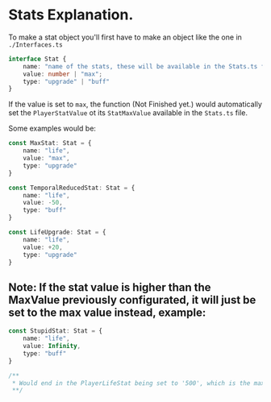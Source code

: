# Stats Explanation.

To make a stat object you'll first have to make an object like the one in `./Interfaces.ts`

```ts
interface Stat {
	name: "name of the stats, these will be available in the Stats.ts file.";
	value: number | "max";
    type: "upgrade" | "buff"
}
```

If the value is set to `max`, the function (Not Finished yet.) would automatically set the `PlayerStatValue` ot its `StatMaxValue` available in the `Stats.ts` file.

Some examples would be:

```ts
const MaxStat: Stat = {
    name: "life",
    value: "max",
    type: "upgrade"
}

const TemporalReducedStat: Stat = {
    name: "life",
    value: -50,
    type: "buff"
}

const LifeUpgrade: Stat = {
    name: "life",
    value: +20,
    type: "upgrade"
}
```

## Note: If the stat value is higher than the MaxValue previously configurated, it will just be set to the max value instead, example:

```ts
const StupidStat: Stat = {
    name: "life",
    value: Infinity,
    type: "buff"
}

/**
 * Would end in the PlayerLifeStat being set to '500', which is the max.
 **/
```